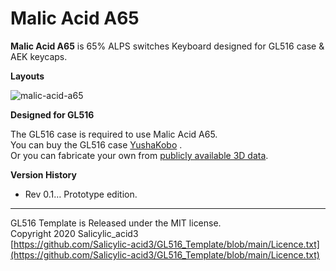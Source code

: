 # Malic Acid A65
**Malic Acid A65** is 65% ALPS switches Keyboard designed for GL516 case & AEK keycaps.

**Layouts**

![malic-acid-a65](https://user-images.githubusercontent.com/32122588/183273999-3f0769e2-d6d8-4a1d-8ba5-8dd05467cf75.jpg)

**Designed for GL516**

The GL516 case is required to use Malic Acid A65.<br>
You can buy the GL516 case [YushaKobo](https://shop.yushakobo.jp/collections/case/products/3814) .<br>
Or you can fabricate your own from [publicly available 3D data](https://github.com/Salicylic-acid3/GL516_Case).

**Version History**
- Rev 0.1…  Prototype edition.

***
GL516 Template is Released under the MIT license.<br>
Copyright 2020 Salicylic_acid3<br>
[https://github.com/Salicylic-acid3/GL516_Template/blob/main/Licence.txt](https://github.com/Salicylic-acid3/GL516_Template/blob/main/Licence.txt)

